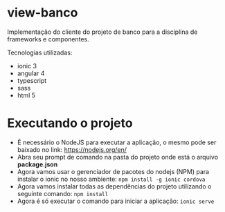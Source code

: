 # view-banco
Implementação do cliente do projeto de banco para a disciplina de frameworks e componentes. 

Tecnologias utilizadas:
  * ionic 3
  * angular 4
  * typescript
  * sass
  * html 5

# Executando o projeto

* É necessário o NodeJS para executar a aplicação, o mesmo pode ser baixado no link: https://nodejs.org/en/
* Abra seu prompt de comando na pasta do projeto onde está o arquivo **package.json**
* Agora vamos usar o gerenciador de pacotes do nodejs (NPM) para instalar o ionic no nosso ambiente: `npm install -g ionic cordova`
* Agora vamos instalar todas as dependências do projeto utilizando o seguinte comando: `npm install`
* Agora é só executar o comando para iniciar a aplicação: `ionic serve`



